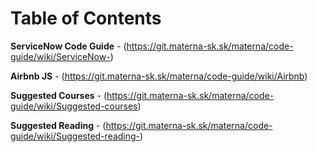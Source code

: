 # Table of Contents
**ServiceNow Code Guide** - (https://git.materna-sk.sk/materna/code-guide/wiki/ServiceNow-)

**Airbnb JS** - (https://git.materna-sk.sk/materna/code-guide/wiki/Airbnb)

**Suggested Courses** - (https://git.materna-sk.sk/materna/code-guide/wiki/Suggested-courses)

**Suggested Reading** - (https://git.materna-sk.sk/materna/code-guide/wiki/Suggested-reading-)
